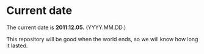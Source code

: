 # Current date

The current date is **2011.12.05.** (YYYY.MM.DD.)

This repository will be good when the world ends, so we will know how long it lasted.